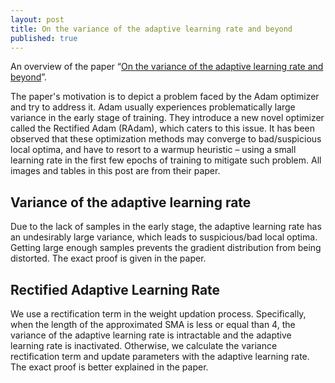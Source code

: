 ```yaml
---
layout: post
title: On the variance of the adaptive learning rate and beyond
published: true
---
```


An overview of the paper “[On the variance of the adaptive learning rate and beyond](https://arxiv.org/pdf/1908.03265.pdf)”.
<!--break-->
The paper's motivation is to depict a problem faced by the Adam optimizer and try to address it. Adam usually experiences problematically large variance in the early stage of training. They introduce a new novel optimizer called the Rectified Adam (RAdam), which caters to this issue. It has been observed that these optimization methods may converge to bad/suspicious local optima, and have to resort to a warmup heuristic – using a small learning rate in the first few epochs of training to mitigate such problem. All images and tables in this post are from their paper.

## Variance of the adaptive learning rate

Due to the lack of samples in the early stage, the adaptive learning rate has an undesirably large variance, which leads to suspicious/bad local optima. Getting large enough samples prevents the gradient distribution from being distorted. The exact proof is given in the paper.

## Rectified Adaptive Learning Rate

We use a rectification term in the weight updation process. Specifically, when the length of the approximated SMA is less or equal than 4, the variance of the adaptive learning rate is intractable and the adaptive learning rate is inactivated. Otherwise, we calculate the variance rectification term and update parameters with the adaptive learning rate. The exact proof is better explained in the paper.
